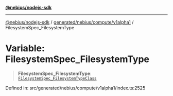 [**@nebius/nodejs-sdk**](../../../../../README.md)

---

[@nebius/nodejs-sdk](../../../../../README.md) / [generated/nebius/compute/v1alpha1](../README.md) / FilesystemSpec_FilesystemType

# Variable: FilesystemSpec_FilesystemType

> **FilesystemSpec_FilesystemType**: [`FilesystemSpec_FilesystemTypeClass`](../type-aliases/FilesystemSpec_FilesystemTypeClass.md)

Defined in: src/generated/nebius/compute/v1alpha1/index.ts:2525
